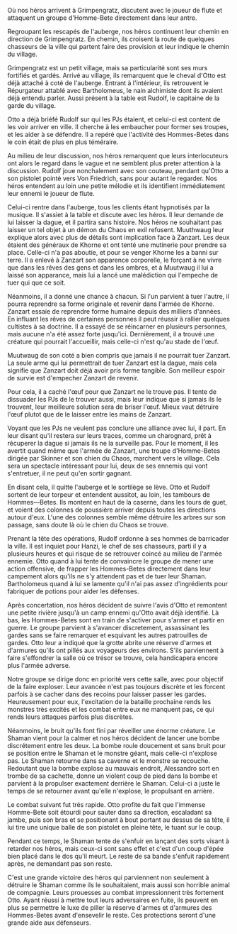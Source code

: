 Où nos héros arrivent à Grimpengratz, discutent avec le joueur de flute et
attaquent un groupe d'Homme-Bete directement dans leur antre.

Regroupant les rescapés de l'auberge, nos héros continuent leur chemin en
direction de Grimpengratz. En chemin, ils croisent la route de quelques
chasseurs de la ville qui partent faire des provision et leur indique le chemin
du village.

Grimpengratz est un petit village, mais sa particularité sont ses murs
fortifiés et gardés. Arrivé au village, ils remarquent que le cheval d'Otto est
déjà attaché à coté de l'auberge. Entrant à l'intérieur, ils retrouvent le
Répurgateur attablé avec Bartholomeus, le nain alchimiste dont ils avaient déjà
entendu parler. Aussi présent à la table est Rudolf, le capitaine de la garde du
village.

Otto a déjà briéfé Rudolf sur qui les PJs étaient, et celui-ci est content de
les voir arriver en ville. Il cherche à les embaucher pour former ses troupes,
et les aider à se défendre. Il a repéré que l'activité des Hommes-Betes dans le
coin était de plus en plus téméraire.

Au milieu de leur discussion, nos héros remarquent que leurs interlocuteurs ont
alors le regard dans le vague et ne semblent plus preter attention à la
discussion. Rudolf joue nonchalement avec son couteau, pendant qu'Otto a son
pistolet pointé vers Von Friedrich, sans pour autant le regarder. Nos héros
entendent au loin une petite mélodie et ils identifient immédiatement leur
ennemi le joueur de flute.

Celui-ci rentre dans l'auberge, tous les clients étant hypnotisés par la
musique. Il s'assiet à la table et discute avec les héros. Il leur demande de
lui laisser la dague, et il partira sans histoire. Nos héros ne souhaitant pas
laisser un tel objet à un démon du Chaos en exil refusent. Muuthwaug leur
explique alors avec plus de détails sont implication face à Zanzart. Les deux
étaient des généraux de Khorne et ont tenté une mutinerie pour prendre sa place.
Celle-ci n'a pas aboutie, et pour se venger Khorne les a banni sur terre. Il
a enlevé à Zanzart son apparence corporelle, le forçant à ne vivre que dans les
rêves des gens et dans les ombres, et à Muutwaug il lui a laissé son apparance,
mais lui a lancé une malédiction qui l'empeche de tuer qui que ce soit.

Néanmoins, il a donné une chance à chacun. Si l'un parvient à tuer l'autre, il
pourra reprendre sa forme originale et revenir dans l'armée de Khorne. Zanzart
essaie de reprendre forme humaine depuis des milliers d'années. En influant les
rêves de certaines personnes il peut réussir à rallier quelques cultistes à sa
doctrine. Il a essayé de se réincarner en plusieurs personnes, mais aucune n'a
été assez forte jusqu'ici. Dernièrement, il a trouvé une créature qui pourrait
l'accueillir, mais celle-ci n'est qu'au stade de l'œuf.

Muutwaug de son coté a bien compris que jamais il ne pourrait tuer Zanzart. La
seule arme qui lui permettrait de tuer Zanzart est la dague, mais cela signifie
que Zanzart doit déjà avoir pris forme tangible. Son meilleur espoir de survie
est d'empecher Zanzart de revenir.

Pour cela, il a caché l'œuf pour que Zanzart ne le trouve pas. Il tente de
dissuader les PJs de le trouver aussi, mais leur indique que si jamais ils le
trouvent, leur meilleure solution sera de briser l'œuf. Mieux vaut détruire
l'œuf plutot que de le laisser entre les mains de Zanzart.

Voyant que les PJs ne veulent pas conclure une alliance avec lui, il part. En
leur disant qu'il restera sur leurs traces, comme un charognard, prêt
à récuperer la dague si jamais ils ne la surveille pas. Pour le moment, il les
avertit quand même que l'armée de Zanzart, une troupe d'Homme-Betes dirigée par
Skinner et son chien du Chaos, marchent vers le village. Cela sera un spectacle
intéressant pour lui, deux de ses ennemis qui vont s'entretuer, il ne peut qu'en
sortir gagnant.

En disant cela, il quitte l'auberge et le sortilège se lève. Otto et Rudolf
sortent de leur torpeur et entendent aussitot, au loin, les tambours de
Hommes—Betes. Ils montent en haut de la caserne, dans les tours de guet, et
voient des colonnes de poussière arriver depuis toutes les directions autour
d'eux. L'une des colonnes semble même détruire les arbres sur son passage, sans
doute là où le chien du Chaos se trouve.

Prenant la tête des opérations, Rudolf ordonne à ses hommes de barricader la
ville. Il est inquiet pour Hanzi, le chef de ses chasseurs, parti il
y a plusieurs heures et qui risque de se retrouver coincé au milieu de l'armée
ennemie. Otto quand à lui tente de convaincre le groupe de mener une action
offensive, de frapper les Hommes-Betes directement dans leur campement alors
qu'ils ne s'y attendent pas et de tuer leur Shaman. Bartholomeus quand à lui se
lamente qu'il n'ai pas assez d'ingrédients pour fabriquer de potions pour aider
les défenses.

Après concertation, nos héros décident de suivre l'avis d'Otto et remontent une
petite rivière jusqu'à un camp ennemi qu'Otto avait déjà identifié. Là bas, les
Hommes-Betes sont en train de s'activer pour s'armer et partir en guerre. Le
groupe parvient à s'avancer discretement, assassinant les gardes sans se faire
remarquer et esquivant les autres patrouilles de gardes. Otto leur a indiqué que
la grotte abrite une réserve d'armes et d'armures qu'ils ont pillés aux
voyageurs des environs. S'ils parviennent à faire s'effondrer la salle où ce
trésor se trouve, cela handicapera encore plus l'armée adverse.

Notre groupe se dirige donc en priorité vers cette salle, avec pour objectif de
la faire exploser. Leur avancée n'est pas toujours discrète et les forcent
parfois à se cacher dans des recoins pour laisser passer les gardes.
Heureusement pour eux, l'excitation de la bataille prochaine rends les monstres
très excités et les combat entre eux ne manquent pas, ce qui rends leurs
attaques parfois plus discrètes.

Néanmoins, le bruit qu'ils font fini par réveiller une énorme créature. Le
Shaman vient pour la calmer et nos héros décident de lancer une bombe
discrétement entre les deux. La bombe roule doucement et sans bruit pour se
position entre le Shaman et le monstre géant, mais celle-ci n'explose pas. Le
Shaman retourne dans sa caverne et le monstre se recouche. Redoutant que la
bombe explose au mauvais endroit, Alessandro sort en trombe de sa cachette,
donne un violent coup de pied dans la bombe et parvient à la propulser
exactement derrière le Shaman. Celui-ci a juste le temps de se retourner avant
qu'elle n'explose, le propulsant en arrière.

Le combat suivant fut trés rapide. Otto profite du fait que l'immense Homme-Bete
soit étourdi pour sauter dans sa direction, escaladant sa jambe, puis son bras
et se positionant à bout portant au dessus de sa tête, il lui tire une unique
balle de son pistolet en pleine tête, le tuant sur le coup.

Pendant ce temps, le Shaman tente de s'enfuir en lançant des
sorts visant à retarder nos héros, mais ceux-ci sont sans effet et c'est d'un
coup d'épée bien placé dans le dos qu'il meurt. Le reste de sa bande s'enfuit
rapidement après, ne demandant pas son reste.

C'est une grande victoire des héros qui parviennent non seulement à détruire le
Shaman comme ils le souhaitaient, mais aussi son horrible animal de compagnie.
Leurs prouesses au combat impressionnent très fortement Otto. Ayant réussi
à mettre tout leurs adversaires en fuite, ils peuvent en plus se permettre le
luxe de piller la réserve d'armes et d'armures des Hommes-Betes avant
d'ensevelir le reste. Ces protections seront d'une grande aide aux défenseurs.
